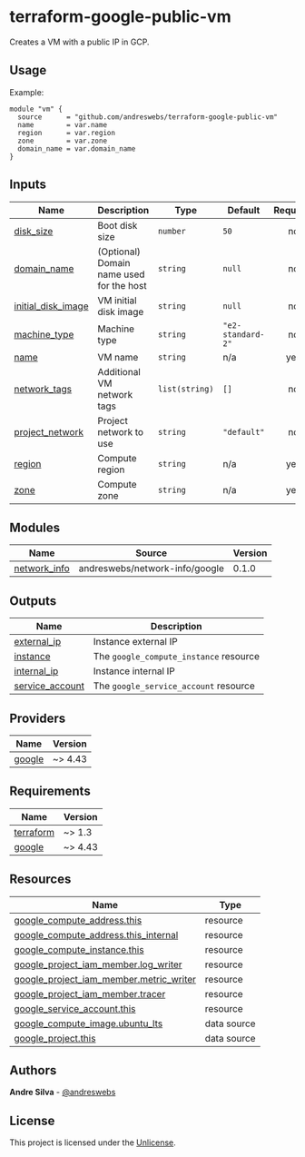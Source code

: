 # terraform-google-public-vm

Creates a VM with a public IP in GCP.

[//]: # (BEGIN_TF_DOCS)


## Usage

Example:

```hcl
module "vm" {
  source      = "github.com/andreswebs/terraform-google-public-vm"
  name        = var.name
  region      = var.region
  zone        = var.zone
  domain_name = var.domain_name
}
```



## Inputs

| Name | Description | Type | Default | Required |
|------|-------------|------|---------|:--------:|
| <a name="input_disk_size"></a> [disk\_size](#input\_disk\_size) | Boot disk size | `number` | `50` | no |
| <a name="input_domain_name"></a> [domain\_name](#input\_domain\_name) | (Optional) Domain name used for the host | `string` | `null` | no |
| <a name="input_initial_disk_image"></a> [initial\_disk\_image](#input\_initial\_disk\_image) | VM initial disk image | `string` | `null` | no |
| <a name="input_machine_type"></a> [machine\_type](#input\_machine\_type) | Machine type | `string` | `"e2-standard-2"` | no |
| <a name="input_name"></a> [name](#input\_name) | VM name | `string` | n/a | yes |
| <a name="input_network_tags"></a> [network\_tags](#input\_network\_tags) | Additional VM network tags | `list(string)` | `[]` | no |
| <a name="input_project_network"></a> [project\_network](#input\_project\_network) | Project network to use | `string` | `"default"` | no |
| <a name="input_region"></a> [region](#input\_region) | Compute region | `string` | n/a | yes |
| <a name="input_zone"></a> [zone](#input\_zone) | Compute zone | `string` | n/a | yes |

## Modules

| Name | Source | Version |
|------|--------|---------|
| <a name="module_network_info"></a> [network\_info](#module\_network\_info) | andreswebs/network-info/google | 0.1.0 |

## Outputs

| Name | Description |
|------|-------------|
| <a name="output_external_ip"></a> [external\_ip](#output\_external\_ip) | Instance external IP |
| <a name="output_instance"></a> [instance](#output\_instance) | The `google_compute_instance` resource |
| <a name="output_internal_ip"></a> [internal\_ip](#output\_internal\_ip) | Instance internal IP |
| <a name="output_service_account"></a> [service\_account](#output\_service\_account) | The `google_service_account` resource |

## Providers

| Name | Version |
|------|---------|
| <a name="provider_google"></a> [google](#provider\_google) | ~> 4.43 |

## Requirements

| Name | Version |
|------|---------|
| <a name="requirement_terraform"></a> [terraform](#requirement\_terraform) | ~> 1.3 |
| <a name="requirement_google"></a> [google](#requirement\_google) | ~> 4.43 |

## Resources

| Name | Type |
|------|------|
| [google_compute_address.this](https://registry.terraform.io/providers/hashicorp/google/latest/docs/resources/compute_address) | resource |
| [google_compute_address.this_internal](https://registry.terraform.io/providers/hashicorp/google/latest/docs/resources/compute_address) | resource |
| [google_compute_instance.this](https://registry.terraform.io/providers/hashicorp/google/latest/docs/resources/compute_instance) | resource |
| [google_project_iam_member.log_writer](https://registry.terraform.io/providers/hashicorp/google/latest/docs/resources/project_iam_member) | resource |
| [google_project_iam_member.metric_writer](https://registry.terraform.io/providers/hashicorp/google/latest/docs/resources/project_iam_member) | resource |
| [google_project_iam_member.tracer](https://registry.terraform.io/providers/hashicorp/google/latest/docs/resources/project_iam_member) | resource |
| [google_service_account.this](https://registry.terraform.io/providers/hashicorp/google/latest/docs/resources/service_account) | resource |
| [google_compute_image.ubuntu_lts](https://registry.terraform.io/providers/hashicorp/google/latest/docs/data-sources/compute_image) | data source |
| [google_project.this](https://registry.terraform.io/providers/hashicorp/google/latest/docs/data-sources/project) | data source |

[//]: # (END_TF_DOCS)

## Authors

**Andre Silva** - [@andreswebs](https://github.com/andreswebs)

## License

This project is licensed under the [Unlicense](UNLICENSE.md).
